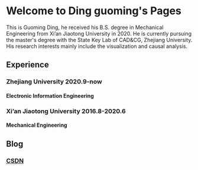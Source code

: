 # Welcome to Ding guoming's Pages

This is Guoming Ding, he received his B.S. degree in Mechanical Engineering from Xi’an Jiaotong University in 2020. He is currently pursuing the master's degree with the State Key Lab of CAD&CG, Zhejiang University. His research interests mainly include the visualization and causal analysis.
## Experience
### Zhejiang University 2020.9-now
#### Electronic Information Engineering 
### Xi’an Jiaotong University 2016.8-2020.6
#### Mechanical Engineering 

## Blog
### [CSDN](https://blog.csdn.net/qq_37613112)
